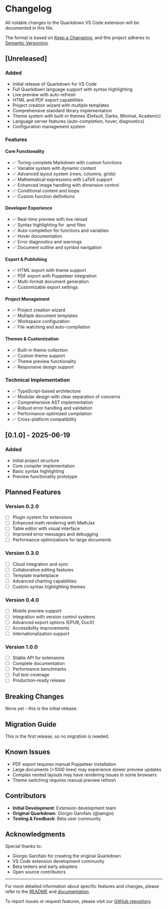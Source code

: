 # Changelog

All notable changes to the Quarkdown VS Code extension will be documented in this file.

The format is based on [Keep a Changelog](https://keepachangelog.com/en/1.0.0/),
and this project adheres to [Semantic Versioning](https://semver.org/spec/v2.0.0.html).

## [Unreleased]

### Added
- Initial release of Quarkdown for VS Code
- Full Quarkdown language support with syntax highlighting
- Live preview with auto-refresh
- HTML and PDF export capabilities
- Project creation wizard with multiple templates
- Comprehensive standard library implementation
- Theme system with built-in themes (Default, Darko, Minimal, Academic)
- Language server features (auto-completion, hover, diagnostics)
- Configuration management system

### Features

#### Core Functionality
- ✅ Turing-complete Markdown with custom functions
- ✅ Variable system with dynamic content
- ✅ Advanced layout system (rows, columns, grids)
- ✅ Mathematical expressions with LaTeX support
- ✅ Enhanced image handling with dimension control
- ✅ Conditional content and loops
- ✅ Custom function definitions

#### Developer Experience
- ✅ Real-time preview with live reload
- ✅ Syntax highlighting for .qmd files
- ✅ Auto-completion for functions and variables
- ✅ Hover documentation
- ✅ Error diagnostics and warnings
- ✅ Document outline and symbol navigation

#### Export & Publishing
- ✅ HTML export with theme support
- ✅ PDF export with Puppeteer integration
- ✅ Multi-format document generation
- ✅ Customizable export settings

#### Project Management
- ✅ Project creation wizard
- ✅ Multiple document templates
- ✅ Workspace configuration
- ✅ File watching and auto-compilation

#### Themes & Customization
- ✅ Built-in theme collection
- ✅ Custom theme support
- ✅ Theme preview functionality
- ✅ Responsive design support

### Technical Implementation
- ✅ TypeScript-based architecture
- ✅ Modular design with clear separation of concerns
- ✅ Comprehensive AST implementation
- ✅ Robust error handling and validation
- ✅ Performance-optimized compilation
- ✅ Cross-platform compatibility

## [0.1.0] - 2025-06-19

### Added
- Initial project structure
- Core compiler implementation
- Basic syntax highlighting
- Preview functionality prototype

## Planned Features

### Version 0.2.0
- [ ] Plugin system for extensions
- [ ] Enhanced math rendering with MathJax
- [ ] Table editor with visual interface
- [ ] Improved error messages and debugging
- [ ] Performance optimizations for large documents

### Version 0.3.0
- [ ] Cloud integration and sync
- [ ] Collaborative editing features
- [ ] Template marketplace
- [ ] Advanced charting capabilities
- [ ] Custom syntax highlighting themes

### Version 0.4.0
- [ ] Mobile preview support
- [ ] Integration with version control systems
- [ ] Advanced export options (EPUB, DocX)
- [ ] Accessibility improvements
- [ ] Internationalization support

### Version 1.0.0
- [ ] Stable API for extensions
- [ ] Complete documentation
- [ ] Performance benchmarks
- [ ] Full test coverage
- [ ] Production-ready release

## Breaking Changes

None yet - this is the initial release.

## Migration Guide

This is the first release, so no migration is needed.

## Known Issues

- PDF export requires manual Puppeteer installation
- Large documents (>1000 lines) may experience slower preview updates
- Complex nested layouts may have rendering issues in some browsers
- Theme switching requires manual preview refresh

## Contributors

- **Initial Development**: Extension development team
- **Original Quarkdown**: Giorgio Garofalo (@iamgio)
- **Testing & Feedback**: Beta user community

## Acknowledgments

Special thanks to:
- Giorgio Garofalo for creating the original Quarkdown
- VS Code extension development community
- Beta testers and early adopters
- Open source contributors

---

For more detailed information about specific features and changes, please refer to the [README](README.md) and [documentation](docs/).

To report issues or request features, please visit our [GitHub repository](https://github.com/your-username/quarkdown-vscode).